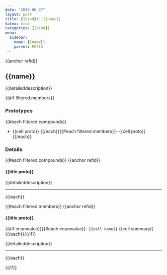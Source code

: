 ```yaml
---
date: "2019-06-27"
layout: post
title: {{kind}}::{{name}}
katex: true
categories: {{kind}}
menu:
  sidebar:
    name: {{name}}
    parent: POSIX
---
```


{{anchor refid}}

## {{name}}

{{detaileddescription}}

{{#if filtered.members}}

### Prototypes

{{#each filtered.compounds}}
- {{cell proto}}
{{/each}}{{#each filtered.members}}- {{cell proto}}
{{/each}}

### Details

{{#each filtered.compounds}}
{{anchor refid}}

#### {{title proto}} 

{{detaileddescription}}

-----------------------------------

{{/each}}

{{#each filtered.members}}
{{anchor refid}}

#### {{title proto}}

{{#if enumvalue}}{{#each enumvalue}}- `{{cell name}}` {{cell summary}}{{/each}}{{/if}}

{{detaileddescription}}

-----------------------------------

{{/each}}

{{/if}}
